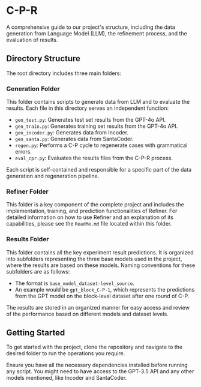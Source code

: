 # C-P-R

A comprehensive guide to our project's structure, including the data generation from Language Model (LLM), the refinement process, and the evaluation of results.

## Directory Structure

The root directory includes three main folders:

### Generation Folder

This folder contains scripts to generate data from LLM and to evaluate the results. Each file in this directory serves an independent function:

- `gen_test.py`: Generates test set results from the GPT-4o API.
- `gen_train.py`: Generates training set results from the GPT-4o API.
- `gen_incoder.py`: Generates data from Incoder.
- `gen_santa.py`: Generates data from SantaCoder.
- `regen.py`: Performs a C-P cycle to regenerate cases with grammatical errors.
- `eval_cpr.py`: Evaluates the results files from the C-P-R process.

Each script is self-contained and responsible for a specific part of the data generation and regeneration pipeline.

### Refiner Folder

This folder is a key component of the complete project and includes the implementation, training, and prediction functionalities of Refiner. For detailed information on how to use Refiner and an explanation of its capabilities, please see the `ReadMe.md` file located within this folder.

### Results Folder

This folder contains all the key experiment result predictions. It is organized into subfolders representing the three base models used in the project, where the results are based on these models. Naming conventions for these subfolders are as follows:

- The format is `base_model_dataset-level_source`.
- An example would be `gpt_block_C-P-1`, which represents the predictions from the GPT model on the block-level dataset after one round of C-P.

The results are stored in an organized manner for easy access and review of the performance based on different models and dataset levels.

## Getting Started

To get started with the project, clone the repository and navigate to the desired folder to run the operations you require.

Ensure you have all the necessary dependencies installed before running any script. You might need to have access to the GPT-3.5 API and any other models mentioned, like Incoder and SantaCoder.